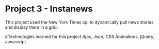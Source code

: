 # Project 3 - Instanews
This project used the New York Times api to dynamically pull news stories and display them in a grid. 

#Technologies learned for this project
Ajax, Json, CSS Animations, jQuery, Javascript